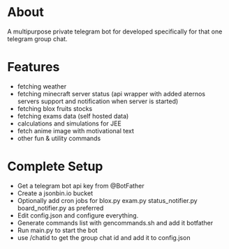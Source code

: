 # About

A multipurpose private telegram bot for developed specifically for that one telegram group chat.

# Features

- fetching weather
- fetching minecraft server status (api wrapper with added aternos servers support and notification when server is started)
- fetching blox fruits stocks
- fetching exams data (self hosted data)
- calculations and simulations for JEE
- fetch anime image with motivational text
- other fun & utility commands

# Complete Setup

- Get a telegram bot api key from @BotFather
- Create a jsonbin.io bucket
- Optionally add cron jobs for blox.py exam.py status_notifier.py board_notifier.py as preferred
- Edit config.json and configure everything.
- Generate commands list with gencommands.sh and add it botfather
- Run main.py to start the bot
- use /chatid to get the group chat id and add it to config.json
